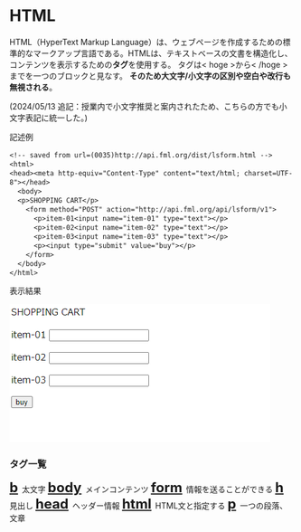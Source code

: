 # HTML
HTML（HyperText Markup Language）は、ウェブページを作成するための標準的なマークアップ言語である。HTMLは、テキストベースの文書を構造化し、コンテンツを表示するための<b>タグ</b>を使用する。
タグは< hoge >から< /hoge >までを一つのブロックと見なす。
<b>そのため大文字/小文字の区別や空白や改行も無視される</b>。

(2024/05/13 追記：授業内で小文字推奨と案内されたため、こちらの方でも小文字表記に統一した。)

記述例 [](変更しない)

```
<!-- saved from url=(0035)http://api.fml.org/dist/lsform.html -->
<html>
<head><meta http-equiv="Content-Type" content="text/html; charset=UTF-8"></head>
  <body>
  <p>SHOPPING CART</p>
    <form method="POST" action="http://api.fml.org/api/lsform/v1">
      <p>item-01<input name="item-01" type="text"></p>
      <p>item-02<input name="item-02" type="text"></p>
      <p>item-03<input name="item-03" type="text"></p>
      <p><input type="submit" value="buy"></p>
    </form>
  </body>
</html>
```

表示結果　[](変更しない)

![](../goto/html_top.png)

### タグ一覧

<font size="5">
  <a href="b"><B>b</B></a>
</font>太文字
<font size="5">
  <a href="body"><B>body</B></a>
</font>メインコンテンツ
<font size="5">
  <a href="form"><B>form</B></a>
</font>情報を送ることができる
<font size="5">
  <a href="h"><B>h</B></a>
</font>見出し
<font size="5">
  <a href="head"><B>head</B></a>
</font>ヘッダー情報
<font size="5">
  <a href="html"><B>html</B></a>
</font>HTML文と指定する
<font size="5">
  <a href="p"><B>p</B></a>
</font>一つの段落、文章
